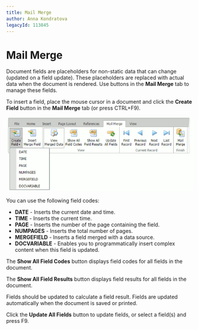 ```yaml
---
title: Mail Merge
author: Anna Kondratova
legacyId: 113845
---
```

# Mail Merge
Document fields are placeholders for non-static data that can change (updated on a field update). These placeholders are replaced with actual data when the document is rendered. Use buttons in the **Mail Merge** tab to manage these fields.


To insert a field, place the mouse cursor in a document and click the **Create Field** button in the **Mail Merge** tab (or press CTRL+F9).

![EUD_ASPxRichEdit_MailMerge_CreateField](../../images/img118711.png)

You can use the following field codes:

* **DATE** - Inserts the current date and time.
* **TIME** - Inserts the current time.
* **PAGE** - Inserts the number of the page containing the field.
* **NUMPAGES** - Inserts the total number of pages.
* **MERGEFIELD** - Inserts a field merged with a data source.
* **DOCVARIABLE** - Enables you to programmatically insert complex content when this field is updated.



The **Show All Field Codes** button displays field codes for all fields in the document.

The **Show All Field Results** button displays field results for all fields in the document.

Fields should be updated to calculate a field result. Fields are updated automatically when the document is saved or printed. 

Click the **Update All Fields** button to update fields, or select a field(s) and press F9.

